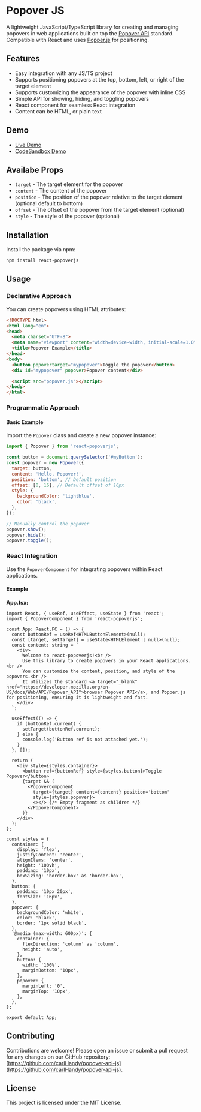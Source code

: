 # Popover JS

A lightweight JavaScript/TypeScript library for creating and managing popovers in web applications built on top the [Popover API](https://developer.mozilla.org/en-US/docs/Web/API/Popover_API) standard. Compatible with React and uses [Popper.js](https://popper.js.org/) for positioning.

## Features

- Easy integration with any JS/TS project
- Supports positioning popovers at the top, bottom, left, or right of the target element
- Supports customizing the appearance of the popover with inline CSS
- Simple API for showing, hiding, and toggling popovers
- React component for seamless React integration
- Content can be HTML, or plain text

## Demo

- [Live Demo](https://react-popoverjs-demo.pages.dev/)
- [CodeSandbox Demo](https://codesandbox.io/p/github/carlHandy/react-popoverjs-demo/main?file=%2Fsrc%2FApp.tsx)

## Availabe Props

- `target` - The target element for the popover
- `content` - The content of the popover
- `position` - The position of the popover relative to the target element (optional default to bottom)
- `offset` - The offset of the popover from the target element (optional)
- `style` - The style of the popover (optional)

## Installation

Install the package via npm:

```bash
npm install react-popoverjs
```

## Usage

### Declarative Approach

You can create popovers using HTML attributes:

```html
<!DOCTYPE html>
<html lang="en">
<head>
  <meta charset="UTF-8">
  <meta name="viewport" content="width=device-width, initial-scale=1.0">
  <title>Popover Example</title>
</head>
<body>
  <button popovertarget="mypopover">Toggle the popover</button>
  <div id="mypopover" popover>Popover content</div>

  <script src="popover.js"></script>
</body>
</html>
```

### Programmatic Approach

#### Basic Example

Import the `Popover` class and create a new popover instance:

```javascript
import { Popover } from 'react-popoverjs';

const button = document.querySelector('#myButton');
const popover = new Popover({
  target: button,
  content: 'Hello, Popover!',
  position: 'bottom', // Default position
  offset: [0, 16], // Default offset of 16px
  style: {
    backgroundColor: 'lightblue',
    color: 'black',
  },
});

// Manually control the popover
popover.show();
popover.hide();
popover.toggle();
```

### React Integration

Use the `PopoverComponent` for integrating popovers within React applications.

#### Example

**App.tsx:**

```tsx
import React, { useRef, useEffect, useState } from 'react';
import { PopoverComponent } from 'react-popoverjs';

const App: React.FC = () => {
  const buttonRef = useRef<HTMLButtonElement>(null);
  const [target, setTarget] = useState<HTMLElement | null>(null);
  const content: string = `
    <div>
      Welcome to react-popoverjs!<br />
      Use this library to create popovers in your React applications.<br />
      You can customize the content, position, and style of the popovers.<br />
      It utilizes the standard <a target="_blank" href="https://developer.mozilla.org/en-US/docs/Web/API/Popover_API">browser Popover API</a>, and Popper.js for positioning, ensuring it is lightweight and fast.
    </div>
  `;

  useEffect(() => {
    if (buttonRef.current) {
      setTarget(buttonRef.current);
    } else {
      console.log('Button ref is not attached yet.');
    }
  }, []);

  return (
    <div style={styles.container}>
      <button ref={buttonRef} style={styles.button}>Toggle Popover</button>
      {target && (
        <PopoverComponent 
          target={target} content={content} position='bottom'
          style={styles.popover}>
          <></> {/* Empty fragment as children */}
        </PopoverComponent>
      )}
    </div>
  );
};

const styles = {
  container: {
    display: 'flex',
    justifyContent: 'center',
    alignItems: 'center',
    height: '100vh',
    padding: '10px',
    boxSizing: 'border-box' as 'border-box',
  },
  button: {
    padding: '10px 20px',
    fontSize: '16px',
  },
  popover: {
    backgroundColor: 'white',
    color: 'black',
    border: '1px solid black',
  },
  '@media (max-width: 600px)': {
    container: {
      flexDirection: 'column' as 'column',
      height: 'auto',
    },
    button: {
      width: '100%',
      marginBottom: '10px',
    },
    popover: {
      marginLeft: '0',
      marginTop: '10px',
    },
  },
};

export default App;
```

## Contributing

Contributions are welcome! Please open an issue or submit a pull request for any changes on our GitHub repository: [https://github.com/carlHandy/popover-api-js](https://github.com/carlHandy/popover-api-js).

## License

This project is licensed under the MIT License.
